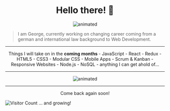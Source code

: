 <h1 align="center">Hello there! 👋 </h1>

<p align="center">
<img src="https://c.tenor.com/GfSX-u7VGM4AAAAC/coding.gif" alt="animated" />
</p>

> I am George, currently working on changing career coming from a german and international law background to Web Development.

--- 
<p align="center">
Things I will take on in the <b> coming months </b>
- JavaScript - React - Redux - HTML5 - CSS3 - Modular CSS - Mobile Apps - Scrum & Kanban - Responsive Websites - Node.js - NoSQL - anything I can get ahold of... 
</p>

---
<p align="center">
<img src="https://media.tenor.com/57w9du3NrV0AAAAd/css-html.gif" alt="animated" />
</p>

--- 
<p align="center">
Come back again soon! 

![Visitor Count](https://profile-counter.glitch.me/{GeBon22}/count.svg) ... and growing!
</p>
